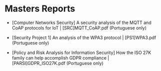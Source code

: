 # Masters Reports

- [Computer Networks Security] A security analysis of the MQTT and CoAP protocols for IoT | [SRC]MQTT_CoAP.pdf (Portuguese only)

- [Security Project 1] An analysis of the WPA3 protocol | [PS1]WPA3.pdf (Portuguese only)

- [Policy and Risk Analysis for Information Security] How the ISO 27K family can help accomplish GDPR compliance | [PARSI]GDPR_ISO27K.pdf (Portuguese only)
